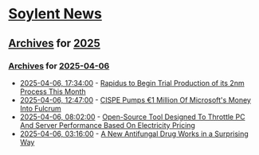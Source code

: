 # [Soylent News](../../../README.md)

## [Archives](../../index.md) for [2025](../index.md)

### [Archives](../../index.md) for [2025-04-06](index.md)

* [2025-04-06, 17:34:00](https://soylentnews.org/article.pl?sid=25/04/05/1857225&from=rss) - [Rapidus to Begin Trial Production of its 2nm Process This Month](https://soylentnews.org/article.pl?sid=25/04/05/1857225&from=rss)
* [2025-04-06, 12:47:00](https://soylentnews.org/article.pl?sid=25/04/05/1319211&from=rss) - [CISPE Pumps €1 Million Of Microsoft's Money Into Fulcrum](https://soylentnews.org/article.pl?sid=25/04/05/1319211&from=rss)
* [2025-04-06, 08:02:00](https://soylentnews.org/article.pl?sid=25/04/05/1234244&from=rss) - [Open-Source Tool Designed To Throttle PC And Server Performance Based On Electricity Pricing](https://soylentnews.org/article.pl?sid=25/04/05/1234244&from=rss)
* [2025-04-06, 03:16:00](https://soylentnews.org/article.pl?sid=25/04/05/123257&from=rss) - [A New Antifungal Drug Works in a Surprising Way](https://soylentnews.org/article.pl?sid=25/04/05/123257&from=rss)
